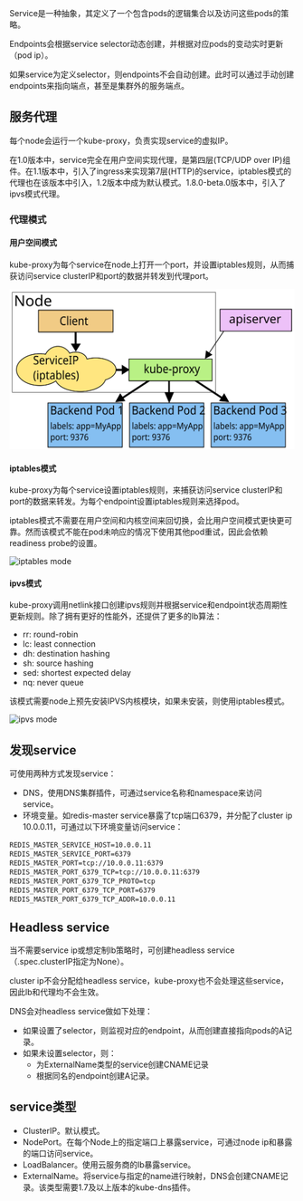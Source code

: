 Service是一种抽象，其定义了一个包含pods的逻辑集合以及访问这些pods的策略。

Endpoints会根据service selector动态创建，并根据对应pods的变动实时更新（pod ip）。

如果service为定义selector，则endpoints不会自动创建。此时可以通过手动创建endpoints来指向端点，甚至是集群外的服务端点。

## 服务代理

每个node会运行一个kube-proxy，负责实现service的虚拟IP。

在1.0版本中，service完全在用户空间实现代理，是第四层(TCP/UDP over IP)组件。在1.1版本中，引入了ingress来实现第7层(HTTP)的service，iptables模式的代理也在该版本中引入，1.2版本中成为默认模式。1.8.0-beta.0版本中，引入了ipvs模式代理。

### 代理模式

#### 用户空间模式

kube-proxy为每个service在node上打开一个port，并设置iptables规则，从而捕获访问service clusterIP和port的数据并转发到代理port。

![userspace mode](images/services-userspace-overview.svg)

#### iptables模式

kube-proxy为每个service设置iptables规则，来捕获访问service clusterIP和port的数据来转发。为每个endpoint设置iptables规则来选择pod。

iptables模式不需要在用户空间和内核空间来回切换，会比用户空间模式更快更可靠。然而该模式不能在pod未响应的情况下使用其他pod重试，因此会依赖readiness probe的设置。

![iptables mode](services-iptables-overview.svg)

#### ipvs模式

kube-proxy调用netlink接口创建ipvs规则并根据service和endpoint状态周期性更新规则。除了拥有更好的性能外，还提供了更多的lb算法：
* rr: round-robin
* lc: least connection
* dh: destination hashing
* sh: source hashing
* sed: shortest expected delay
* nq: never queue

该模式需要node上预先安装IPVS内核模块，如果未安装，则使用iptables模式。

![ipvs mode](services-ipvs-overview.svg)

## 发现service

可使用两种方式发现service：
* DNS，使用DNS集群插件，可通过service名称和namespace来访问service。
* 环境变量。如redis-master service暴露了tcp端口6379，并分配了cluster ip 10.0.0.11，可通过以下环境变量访问service：

```
REDIS_MASTER_SERVICE_HOST=10.0.0.11
REDIS_MASTER_SERVICE_PORT=6379
REDIS_MASTER_PORT=tcp://10.0.0.11:6379
REDIS_MASTER_PORT_6379_TCP=tcp://10.0.0.11:6379
REDIS_MASTER_PORT_6379_TCP_PROTO=tcp
REDIS_MASTER_PORT_6379_TCP_PORT=6379
REDIS_MASTER_PORT_6379_TCP_ADDR=10.0.0.11
```

## Headless service

当不需要service ip或想定制lb策略时，可创建headless service（.spec.clusterIP指定为None）。

cluster ip不会分配给headless service，kube-proxy也不会处理这些service，因此lb和代理均不会生效。

DNS会对headless service做如下处理：
* 如果设置了selector，则监视对应的endpoint，从而创建直接指向pods的A记录。
* 如果未设置selector，则：
  * 为ExternalName类型的service创建CNAME记录
  * 根据同名的endpoint创建A记录。

## service类型

* ClusterIP。默认模式。
* NodePort。在每个Node上的指定端口上暴露service，可通过node ip和暴露的端口访问service。
* LoadBalancer。使用云服务商的lb暴露service。
* ExternalName。将service与指定的name进行映射，DNS会创建CNAME记录。该类型需要1.7及以上版本的kube-dns插件。

